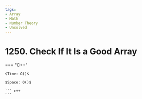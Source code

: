 ```yaml
---
tags:
- Array
- Math
- Number Theory
- Unsolved
---
```



# 1250. Check If It Is a Good Array

=== "C++"

    $Time: O()$

    $Space: O()$

    ``` c++
    ```